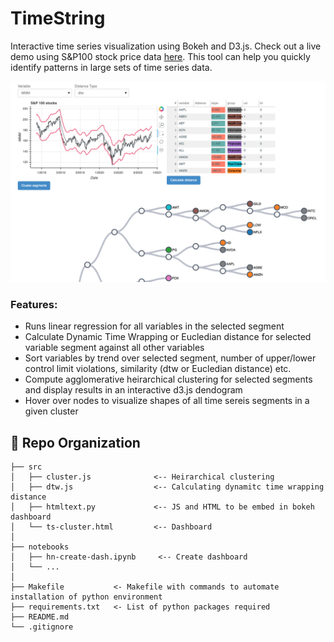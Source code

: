 # TimeString

Interactive time series visualization using Bokeh and D3.js. Check out a live demo using S&P100 stock price data [here](https://hnagib.com/ts-cluster). This tool can help you quickly identify patterns in large sets of time series data.   

![demo](https://github.com/hnagib/timestring/blob/master/img/demo.png)

### Features: 
- Runs linear regression for all variables in the selected segment
- Calculate Dynamic Time Wrapping or Eucledian distance for selected variable segment against all other variables
- Sort variables by trend over selected segment, number of upper/lower control limit violations, similarity (dtw or Eucledian distance) etc. 
- Compute agglomerative heirarchical clustering for selected segments and display results in an interactive d3.js dendogram
- Hover over nodes to visualize shapes of all time sereis segments in a given cluster

:open_file_folder: Repo Organization
--------------------------------

    ├── src                
    │   ├── cluster.js              <-- Heirarchical clustering  
    │   ├── dtw.js                  <-- Calculating dynamitc time wrapping distance
    │   ├── htmltext.py             <-- JS and HTML to be embed in bokeh dashboard
    │   └── ts-cluster.html         <-- Dashboard 
    │
    ├── notebooks          
    │   ├── hn-create-dash.ipynb     <-- Create dashboard        
    │   └── ...            
    │
    ├── Makefile           <- Makefile with commands to automate installation of python environment
    ├── requirements.txt   <- List of python packages required     
    ├── README.md
    └── .gitignore         
